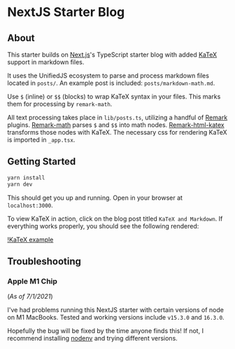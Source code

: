 # NextJS Starter Blog

## About

This starter builds on [Next.js](https://nextjs.org/learn/basics/create-nextjs-app?utm_source=next-site&utm_medium=nav-cta&utm_campaign=next-website)'s TypeScript starter blog with added [KaTeX](https://github.com/KaTeX/KaTeX) support in markdown files.

It uses the UnifiedJS ecosystem to parse and process markdown files located in `posts/`. An example post is included: `posts/markdown-math.md`.

Use `$` (inline) or `$$` (blocks) to wrap KaTeX syntax in your files. This marks them for processing by `remark-math`.

All text processing takes place in `lib/posts.ts`, utilizing a handful of [Remark](https://remark.js.org) plugins. [Remark-math](https://github.com/remarkjs/remark-math) parses `$` and `$$` into math nodes. [Remark-html-katex](https://github.com/remarkjs/remark-math/tree/main/packages/remark-html-katex) transforms those nodes with KaTeX. The necessary css for rendering KaTeX is imported in `_app.tsx`.

## Getting Started

```sh
yarn install
yarn dev
```

This should get you up and running. Open in your browser at `localhost:3000`.

To view KaTeX in action, click on the blog post titled `KaTeX and Markdown`. If everything works properly, you should see the following rendered:

[!KaTeX example](katex-example.png)

## Troubleshooting

### Apple M1 Chip

(_As of 7/1/2021_)

I've had problems running this NextJS starter with certain versions of node on M1 MacBooks. Tested and working versions include `v15.3.0` and `16.3.0`.

Hopefully the bug will be fixed by the time anyone finds this! If not, I recommend installing [nodenv](https://github.com/nodenv/nodenv) and trying different versions.
